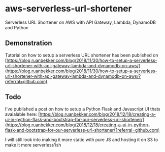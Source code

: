 # aws-serverless-url-shortener
Serverless URL Shortener on AWS with API Gateway, Lambda, DynamoDB and Python

## Demonstration

Tutorial on how to setup a serverless URL shortener has been published on [https://blog.ruanbekker.com/blog/2018/11/30/how-to-setup-a-serverless-url-shortener-with-api-gateway-lambda-and-dynamodb-on-aws/](https://blog.ruanbekker.com/blog/2018/11/30/how-to-setup-a-serverless-url-shortener-with-api-gateway-lambda-and-dynamodb-on-aws/?referral=github.com)

## Todo

I've published a post on how to setup a Python Flask and Javascript UI thats avaialable here: [https://blog.ruanbekker.com/blog/2018/12/18/creating-a-ui-in-python-flask-and-bootstrap-for-our-serverless-url-shortener/](https://blog.ruanbekker.com/blog/2018/12/18/creating-a-ui-in-python-flask-and-bootstrap-for-our-serverless-url-shortener/?referral=github.com)

I will still look into making it more static with pure JS and hosting it on S3 to make it more serverless'ish
